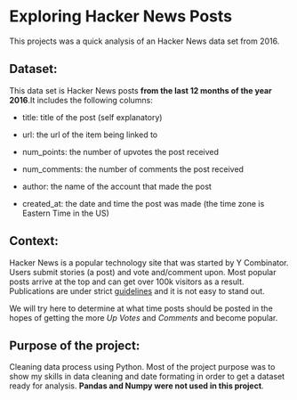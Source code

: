 # Exploring Hacker News Posts

This projects was a quick analysis of an Hacker News data set from 2016.

## Dataset:

This data set is Hacker News posts **from the last 12 months of the year 2016**.It includes the following columns:

- title: title of the post (self explanatory)

- url: the url of the item being linked to

- num_points: the number of upvotes the post received

- num_comments: the number of comments the post received

- author: the name of the account that made the post

- created_at: the date and time the post was made (the time zone is Eastern Time in the US)


## Context:

Hacker News is a popular technology site that was started by Y Combinator. Users submit stories (a post) and vote and/comment upon. Most popular posts arrive at the top and can get over 100k visitors as a result. Publications are under strict [guidelines](https://news.ycombinator.com/newsguidelines.html) and it is not easy to stand out. 

We will try here to determine at what time posts should be posted in the hopes of getting the more *Up Votes* and *Comments* and become popular. 

## Purpose of the project: 

Cleaning data process using Python. Most of the project purpose was to show my skills in data cleaning and date formating in order to get a dataset ready for analysis. **Pandas and Numpy were not used in this project**. 
